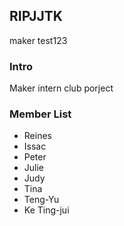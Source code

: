## RIPJJTK
maker test123

### Intro
Maker intern club porject

### Member List
* Reines 
* Issac
* Peter 
* Julie  
* Judy
* Tina
* Teng-Yu
* Ke Ting-jui
